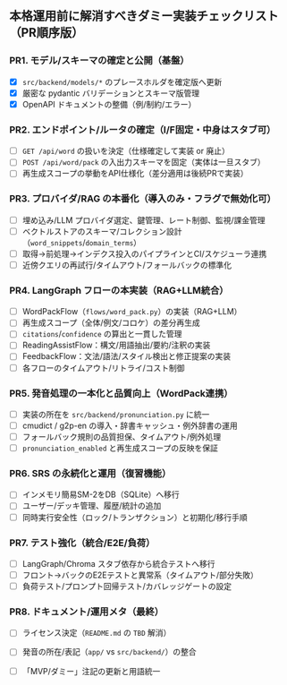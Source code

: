 ## 本格運用前に解消すべきダミー実装チェックリスト（PR順序版）

### PR1. モデル/スキーマの確定と公開（基盤）
- [x] `src/backend/models/*` のプレースホルダを確定版へ更新
- [x] 厳密な pydantic バリデーションとスキーマ版管理
- [x] OpenAPI ドキュメントの整備（例/制約/エラー）

### PR2. エンドポイント/ルータの確定（I/F固定・中身はスタブ可）
- [ ] `GET /api/word` の扱いを決定（仕様確定して実装 or 廃止）
- [ ] `POST /api/word/pack` の入出力スキーマを固定（実体は一旦スタブ）
- [ ] 再生成スコープの挙動をAPI仕様化（差分適用は後続PRで実装）

### PR3. プロバイダ/RAG の本番化（導入のみ・フラグで無効化可）
- [ ] 埋め込み/LLM プロバイダ選定、鍵管理、レート制御、監視/課金管理
- [ ] ベクトルストアのスキーマ/コレクション設計（`word_snippets`/`domain_terms`）
- [ ] 取得→前処理→インデクス投入のパイプラインとCI/スケジューラ連携
- [ ] 近傍クエリの再試行/タイムアウト/フォールバックの標準化

### PR4. LangGraph フローの本実装（RAG+LLM統合）
- [ ] WordPackFlow（`flows/word_pack.py`）の実装（RAG+LLM）
- [ ] 再生成スコープ（全体/例文/コロケ）の差分再生成
- [ ] `citations`/`confidence` の算出と一貫した管理
- [ ] ReadingAssistFlow：構文/用語抽出/要約/注釈の実装
- [ ] FeedbackFlow：文法/語法/スタイル検出と修正提案の実装
- [ ] 各フローのタイムアウト/リトライ/コスト制御

### PR5. 発音処理の一本化と品質向上（WordPack連携）
- [ ] 実装の所在を `src/backend/pronunciation.py` に統一
- [ ] cmudict / g2p-en の導入・辞書キャッシュ・例外辞書の運用
- [ ] フォールバック規則の品質担保、タイムアウト/例外処理
- [ ] `pronunciation_enabled` と再生成スコープの反映を保証

### PR6. SRS の永続化と運用（復習機能）
- [ ] インメモリ簡易SM-2をDB（SQLite）へ移行
- [ ] ユーザー/デッキ管理、履歴/統計の追加
- [ ] 同時実行安全性（ロック/トランザクション）と初期化/移行手順

### PR7. テスト強化（統合/E2E/負荷）
- [ ] LangGraph/Chroma スタブ依存から統合テストへ移行
- [ ] フロント→バックのE2Eテストと異常系（タイムアウト/部分失敗）
- [ ] 負荷テスト/プロンプト回帰テスト/カバレッジゲートの設定

### PR8. ドキュメント/運用メタ（最終）
- [ ] ライセンス決定（`README.md` の `TBD` 解消）
- [ ] 発音の所在/表記（`app/` vs `src/backend/`）の整合
- [ ] 「MVP/ダミー」注記の更新と用語統一


